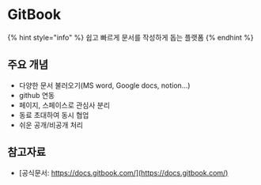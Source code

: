 # GitBook

{% hint style="info" %}
쉽고 빠르게 문서를 작성하게 돕는 플랫폼
{% endhint %}

## 주요 개념

- 다양한 문서 불러오기(MS word, Google docs, notion...)
- github 연동
- 페이지, 스페이스로 관심사 분리
- 동료 초대하여 동시 협업
- 쉬운 공개/비공개 처리

## 참고자료

- [공식문서: https://docs.gitbook.com/](https://docs.gitbook.com/)
